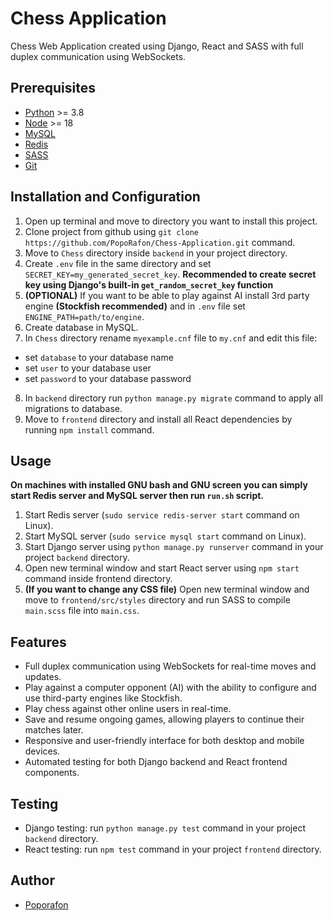 # Chess Application
Chess Web Application created using Django, React and SASS with full duplex communication using WebSockets.
## Prerequisites
* [Python](https://www.python.org/downloads/) >= 3.8
* [Node](https://nodejs.org/en/download) >= 18
* [MySQL](https://www.mysql.com/downloads/)
* [Redis](https://redis.io/download/)
* [SASS](https://sass-lang.com/install/)
* [Git](https://git-scm.com/downloads)
## Installation and Configuration
1. Open up terminal and move to directory you want to install this project.
2. Clone project from github using `git clone https://github.com/PopoRafon/Chess-Application.git` command.
3. Move to `Chess` directory inside `backend` in your project directory.
4. Create `.env` file in the same directory and set `SECRET_KEY=my_generated_secret_key`. **Recommended to create secret key using Django's built-in `get_random_secret_key` function**
5. **(OPTIONAL)** If you want to be able to play against AI install 3rd party engine **(Stockfish recommended)** and in `.env` file set `ENGINE_PATH=path/to/engine`.
6. Create database in MySQL.
7. In `Chess` directory rename `myexample.cnf` file to `my.cnf` and edit this file:
* set `database` to your database name
* set `user` to your database user
* set `password` to your database password
8. In `backend` directory run `python manage.py migrate` command to apply all migrations to database.
9. Move to `frontend` directory and install all React dependencies by running `npm install` command.
## Usage
**On machines with installed GNU bash and GNU screen you can simply start Redis server and MySQL server then run `run.sh` script.**
1. Start Redis server (`sudo service redis-server start` command on Linux).
2. Start MySQL server (`sudo service mysql start` command on Linux).
3. Start Django server using `python manage.py runserver` command in your project `backend` directory.
4. Open new terminal window and start React server using `npm start` command inside frontend directory.
5. **(If you want to change any CSS file)** Open new terminal window and move to `frontend/src/styles` directory and run SASS to compile `main.scss` file into `main.css`.
## Features
- Full duplex communication using WebSockets for real-time moves and updates.
- Play against a computer opponent (AI) with the ability to configure and use third-party engines like Stockfish.
- Play chess against other online users in real-time.
- Save and resume ongoing games, allowing players to continue their matches later.
- Responsive and user-friendly interface for both desktop and mobile devices.
- Automated testing for both Django backend and React frontend components.
## Testing
- Django testing: run `python manage.py test` command in your project `backend` directory.
- React testing: run `npm test` command in your project `frontend` directory.
## Author
* [Poporafon](https://github.com/PopoRafon)